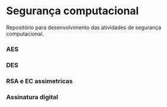 # Segurança computacional

Repositório para desenvolvimento das atividades de segurança computacional.

### AES
### DES
### RSA e EC assimetricas
### Assinatura digital
